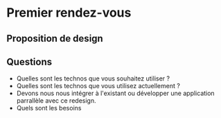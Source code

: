 # Premier rendez-vous

## Proposition de design



## Questions

- Quelles sont les technos que vous souhaitez utiliser ?
- Quelles sont les technos que vous utilisez actuellement ?
- Devons nous nous intégrer à l'existant ou développer une application parrallèle avec ce redesign.
- Quels sont les besoins 
